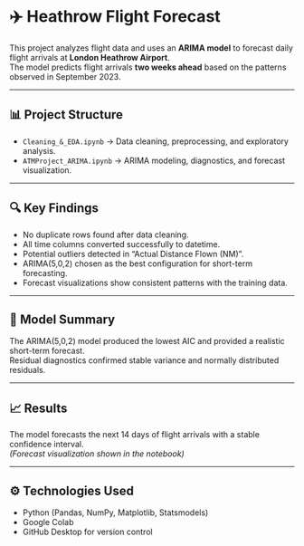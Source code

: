 # ✈️ Heathrow Flight Forecast

This project analyzes flight data and uses an **ARIMA model** to forecast daily flight arrivals at **London Heathrow Airport**.  
The model predicts flight arrivals **two weeks ahead** based on the patterns observed in September 2023.

---

## 📊 Project Structure

- `Cleaning_&_EDA.ipynb` → Data cleaning, preprocessing, and exploratory analysis.
- `ATMProject_ARIMA.ipynb` → ARIMA modeling, diagnostics, and forecast visualization.

---

## 🔍 Key Findings
- No duplicate rows found after data cleaning.  
- All time columns converted successfully to datetime.  
- Potential outliers detected in “Actual Distance Flown (NM)”.  
- ARIMA(5,0,2) chosen as the best configuration for short-term forecasting.  
- Forecast visualizations show consistent patterns with the training data.

---

## 🧠 Model Summary
The ARIMA(5,0,2) model produced the lowest AIC and provided a realistic short-term forecast.  
Residual diagnostics confirmed stable variance and normally distributed residuals.

---

## 📈 Results
The model forecasts the next 14 days of flight arrivals with a stable confidence interval.  
*(Forecast visualization shown in the notebook)*

---

## ⚙️ Technologies Used
- Python (Pandas, NumPy, Matplotlib, Statsmodels)
- Google Colab
- GitHub Desktop for version control

